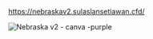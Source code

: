https://nebraskav2.sulaslansetiawan.cfd/

![Nebraska v2 - canva -purple](https://github.com/aslan-asilon31/nebraska_v2_laravel11/assets/116990574/4f977166-4cb4-4a18-bbca-bb72eaace1fa)

